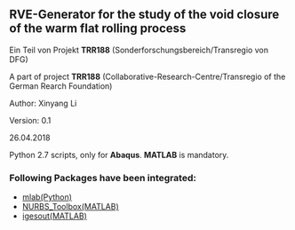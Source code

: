 ## RVE-Generator for the study of the void closure of the warm flat rolling process

Ein Teil von Projekt **TRR188** (Sonderforschungsbereich/Transregio von DFG)

A part of project **TRR188** (Collaborative-Research-Centre/Transregio of the German Rearch Foundation)


Author: Xinyang Li

Version: 0.1

26.04.2018


Python 2.7 scripts, only for **Abaqus**.
**MATLAB** is mandatory.


### Following Packages have been integrated:
* [mlab(Python)](https://github.com/ewiger/mlab)
* [NURBS_Toolbox(MATLAB)](https://www.mathworks.com/matlabcentral/fileexchange/26390-nurbs-toolbox-by-d-m-spink)
* [igesout(MATLAB)](https://github.com/whophil/matlab-igesout)
